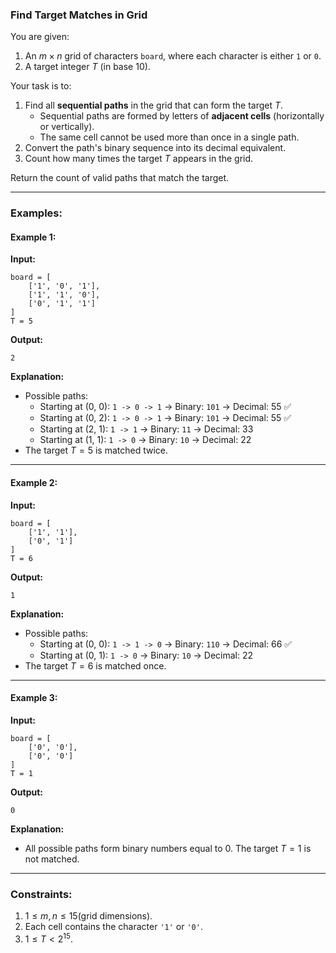 ### Find Target Matches in Grid

You are given:

1. An $m×n$ grid of characters `board`, where each character is either `1` or `0`.
2. A target integer $T$ (in base 10).

Your task is to:

1. Find all **sequential paths** in the grid that can form the target $T$.
    - Sequential paths are formed by letters of **adjacent cells** (horizontally or vertically).
    - The same cell cannot be used more than once in a single path.
2. Convert the path's binary sequence into its decimal equivalent.
3. Count how many times the target $T$ appears in the grid.

Return the count of valid paths that match the target.

---

### Examples:

#### Example 1:

**Input:**

```
board = [
    ['1', '0', '1'],
    ['1', '1', '0'],
    ['0', '1', '1']
]
T = 5
```

**Output:**

```
2
```

**Explanation:**

- Possible paths:
    - Starting at (0, 0): `1 -> 0 -> 1` → Binary: `101` → Decimal: 55 ✅
    - Starting at (0, 2): `1 -> 0 -> 1` → Binary: `101` → Decimal: 55 ✅
    - Starting at (2, 1): `1 -> 1` → Binary: `11` → Decimal: 33
    - Starting at (1, 1): `1 -> 0` → Binary: `10` → Decimal: 22
- The target $T=5$ is matched twice.

---

#### Example 2:

**Input:**

```
board = [
    ['1', '1'],
    ['0', '1']
]
T = 6
```

**Output:**

```
1
```

**Explanation:**

- Possible paths:
    - Starting at (0, 0): `1 -> 1 -> 0` → Binary: `110` → Decimal: 66 ✅
    - Starting at (0, 1): `1 -> 0` → Binary: `10` → Decimal: 22
- The target $T=6$ is matched once.

---

#### Example 3:

**Input:**

```
board = [
    ['0', '0'],
    ['0', '0']
]
T = 1
```

**Output:**

```
0
```

**Explanation:**

- All possible paths form binary numbers equal to 0. The target $T=1$ is not matched.

---

### Constraints:

1. $1 \leq m, n \leq 15$(grid dimensions).
2. Each cell contains the character `'1'` or `'0'`.
3. $1 \leq T < 2^{15}$.

